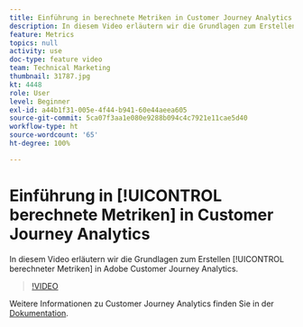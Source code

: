 ```yaml
---
title: Einführung in berechnete Metriken in Customer Journey Analytics
description: In diesem Video erläutern wir die Grundlagen zum Erstellen berechneter Metriken in Adobe Customer Journey Analytics.
feature: Metrics
topics: null
activity: use
doc-type: feature video
team: Technical Marketing
thumbnail: 31787.jpg
kt: 4448
role: User
level: Beginner
exl-id: a44b1f31-005e-4f44-b941-60e44aeea605
source-git-commit: 5ca07f3aa1e080e9288b094c4c7921e11cae5d40
workflow-type: ht
source-wordcount: '65'
ht-degree: 100%

---
```


# Einführung in [!UICONTROL berechnete Metriken] in Customer Journey Analytics

In diesem Video erläutern wir die Grundlagen zum Erstellen [!UICONTROL berechneter Metriken] in Adobe Customer Journey Analytics.

>[!VIDEO](https://video.tv.adobe.com/v/31787/?quality=12)

Weitere Informationen zu Customer Journey Analytics finden Sie in der [Dokumentation](https://experienceleague.adobe.com/docs/analytics-platform/using/cja-landing.html?lang=de).
